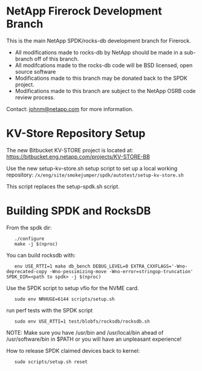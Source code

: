 # NetApp Firerock Development Branch 

This is the main NetApp SPDK/rocks-db development branch for Firerock.

  - All modifications made to rocks-db by NetApp should be made in a sub-branch off of this branch.
  - All modifcations made to the rocks-db code will be BSD licensed, open source software
  - Modifications made to this branch may be donated back to the SPDK project.
  - Modifications made to this branch are subject to the NetApp OSRB code review process.

Contact: johnm@netapp.com for more information.

# KV-Store Repository Setup 

The new Bitbucket KV-STORE project is located at: https://bitbucket.eng.netapp.com/projects/KV-STORE-BB

Use the new setup-kv-store.sh setup script to set up a local working repository: `/x/eng/site/smokejumper/spdk/autotest/setup-kv-store.sh`

This script replaces the setup-spdk.sh script.

# Building SPDK and RocksDB

From the spdk dir:
```
   ./configure
   make -j $(nproc)
```

You can build rocksdb with:
```
   env USE_RTTI=1 make db_bench DEBUG_LEVEL=0 EXTRA_CXXFLAGS='-Wno-deprecated-copy -Wno-pessimizing-move -Wno-error=stringop-truncation' SPDK_DIR=<path to spdk> -j $(nproc)
```
Use the SPDK script to setup vfio for the NVME card.
```
   sudo env NRHUGE=6144 scripts/setup.sh
```

run perf tests with the SPDK script
```
   sudo env USE_RTTI=1 test/blobfs/rocksdb/rocksdb.sh
```

NOTE: Make sure you have /usr/bin and /usr/local/bin ahead of /usr/software/bin in $PATH or you will have an unpleasant experience!  

How to release SPDK claimed devices back to kernel:
```
   sudo scripts/setup.sh reset
```
